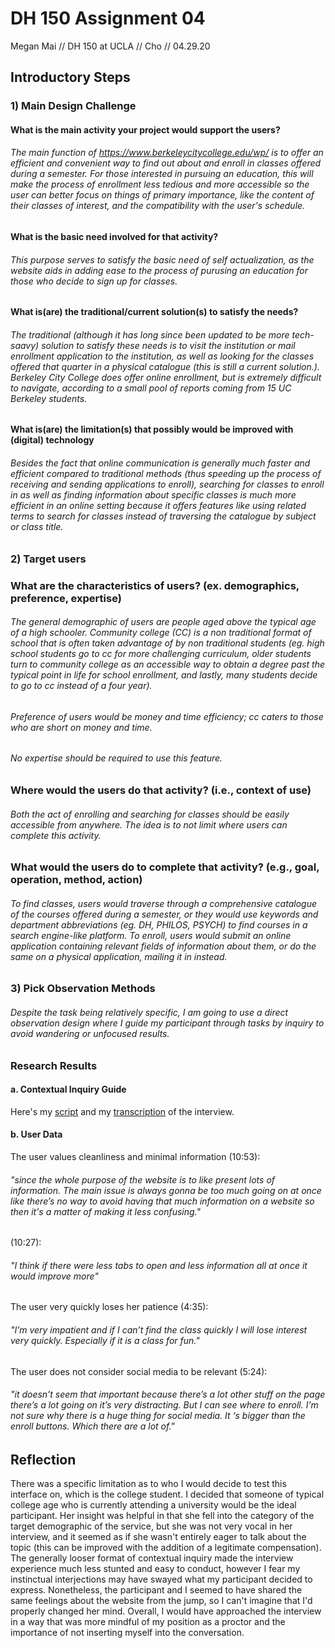 # DH 150 Assignment 04
Megan Mai // DH 150 at UCLA // Cho // 04.29.20
## Introductory Steps
### 1) Main Design Challenge
#### What is the main activity your project would support the users?
###### The main function of https://www.berkeleycitycollege.edu/wp/ is to offer an efficient and convenient way to find out about and enroll in classes offered during a semester. For those interested in pursuing an education, this will make the process of enrollment less tedious and more accessible so the user can better focus on things of primary importance, like the content of their classes of interest, and the compatibility with the user's schedule.
#### What is the basic need involved for that activity? 
###### This purpose serves to satisfy the basic need of self actualization, as the website aids in adding ease to the process of purusing an education for those who decide to sign up for classes. 
#### What is(are) the traditional/current solution(s) to satisfy the needs?
###### The traditional (although it has long since been updated to be more tech-saavy) solution to satisfy these needs is to visit the institution or mail enrollment application to the institution, as well as looking for the classes offered that quarter in a physical catalogue (this is still a current solution.). Berkeley City College does offer online enrollment, but is extremely difficult to navigate, according to a small pool of reports coming from 15 UC Berkeley students.
#### What is(are) the limitation(s) that possibly would be improved with (digital) technology
###### Besides the fact that online communication is generally much faster and efficient compared to traditional methods (thus speeding up the process of receiving and sending applications to enroll), searching for classes to enroll in as well as finding information about specific classes is much more efficient in an online setting because it offers features like using related terms to search for classes instead of traversing the catalogue by subject or class title.
### 2) Target users 
### What are the characteristics of users? (ex. demographics, preference, expertise) 
###### The general demographic of users are people aged above the typical age of a high schooler. Community college (CC) is a non traditional format of school that is often taken advantage of by non traditional students (eg. high school students go to cc for more challenging curriculum, older students turn to community college as an accessible way to obtain a degree past the typical point in life for school enrollment, and lastly, many students decide to go to cc instead of a four year).
###### Preference of users would be money and time efficiency; cc caters to those who are short on money and time.
###### No expertise should be required to use this feature.
### Where would the users do that activity? (i.e., context of use)
###### Both the act of enrolling and searching for classes should be easily accessible from anywhere. The idea is to not limit where users can complete this activity.
### What would the users do to complete that activity? (e.g., goal, operation, method, action)
###### To find classes, users would traverse through a comprehensive catalogue of the courses offered during a semester, or they would use keywords and department abbreviations (eg. DH, PHILOS, PSYCH) to find courses in a search engine-like platform. To enroll, users would submit an online application containing relevant fields of information about them, or do the same on a physical application, mailing it in instead.
### 3) Pick Observation Methods
###### Despite the task being relatively specific, I am going to use a direct observation design where I guide my participant through tasks by inquiry to avoid wandering or unfocused results.
### Research Results
#### a. Contextual Inquiry Guide 
Here's my [script](https://docs.google.com/document/d/1ibRPhQc83_ojc248kM7HRNp4z0dds-WDyWhyIKsvHmQ/edit)
and my [transcription](https://docs.google.com/document/d/1j2PlfkN3TPi4AJiQkJ9Hocj36BZ2zTBq-5vLq3W9Z0A/edit) of the interview.
#### b. User Data
The user values cleanliness and minimal information (10:53):
###### "since the whole purpose of the website is to like present lots of information. The main issue is always gonna be too much going on at once like there’s no way to avoid having that much information on a website so then it's a matter of making it less confusing."
(10:27):
###### "I think if there were less tabs to open and less information all at once it would improve more"
The user very quickly loses her patience (4:35):
###### "I’m very impatient and if I can’t find the class quickly I will lose interest very quickly. Especially if it is a class for fun."
The user does not consider social media to be relevant (5:24):
###### "it doesn’t seem that important because there’s a lot other stuff on the page there’s a lot going on it’s very distracting. But I can see where to enroll. I’m not sure why there is a huge thing for social media. It ‘s bigger than the enroll buttons. Which there are a lot of."
## Reflection
There was a specific limitation as to who I would decide to test this interface on, which is the college student. I decided that someone of typical college age who is currently attending a university would be the ideal participant. Her insight was helpful in that she fell into the category of the target demographic of the service, but she was not very vocal in her interview, and it seemed as if she wasn't entirely eager to talk about the topic (this can be improved with the addition of a legitimate compensation).
The generally looser format of contextual inquiry made the interview experience much less stunted and easy to conduct, however I fear my instinctual interjections may have swayed what my participant decided to express. Nonetheless, the participant and I seemed to have shared the same feelings about the website from the jump, so I can't imagine that I'd properly changed her mind. Overall, I would have approached the interview in a way that was more mindful of my position as a proctor and the importance of not inserting myself into the conversation.

